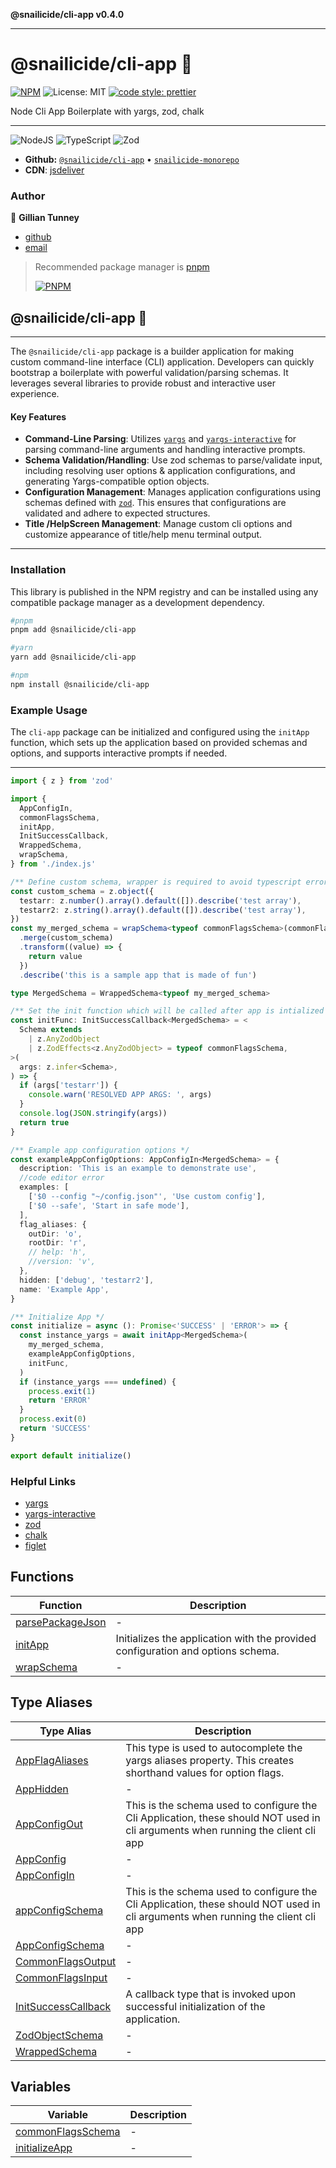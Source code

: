 **@snailicide/cli-app v0.4.0**

---

# @snailicide/cli-app 🐌

[![NPM](https://img.shields.io/npm/v/@snailicide/cli-app)](http://www.npmjs.com/package/@snailicide/cli-app)
![License: MIT](https://img.shields.io/npm/l/@snailicide/cli-app)
[![code style: prettier](https://img.shields.io/badge/code_style-prettier-ff69b4.svg?style=flat-square)](https://github.com/prettier/prettier)

Node Cli App Boilerplate with yargs, zod, chalk

---

![NodeJS](https://img.shields.io/badge/Node.js-43853D?style=for-the-badge&logo=node.js&logoColor=white)
![TypeScript](https://img.shields.io/badge/typescript-%23007ACC.svg?style=for-the-badge&logo=typescript&logoColor=white)
![Zod](https://img.shields.io/badge/zod-%233068b7.svg?style=for-the-badge&logo=zod&logoColor=white)

- **Github:**
  [`@snailicide/cli-app`](https://github.com/gbtunney/snailicide-monorepo/tree/main/packages/cli-app)
  • [`snailicide-monorepo`](https://github.com/gbtunney/snailicide-monorepo.git)
- **CDN**:
  [jsdeliver](https://cdn.jsdelivr.net/npm/@snailicide/cli-app/dist/index.min.js)

### Author

👤 **Gillian Tunney**

- [github](https://github.com/gbtunney)
- [email](mailto:gbtunney@mac.com)

> Recommended package manager is [pnpm](http://pnpm.io)
>
> [![PNPM](https://img.shields.io/badge/pnpm-%234a4a4a.svg?style=for-the-badge&logo=pnpm&logoColor=f69220)](http://pnpm.io)

## @snailicide/cli-app 🐌

---

The `@snailicide/cli-app` package is a builder application for making custom
command-line interface (CLI) application. Developers can quickly bootstrap a
boilerplate with powerful validation/parsing schemas. It leverages several
libraries to provide robust and interactive user experience.

#### Key Features

- **Command-Line Parsing**: Utilizes [`yargs`](https://yargs.js.org/docs/) and
  [`yargs-interactive`](https://www.npmjs.com/package/yargs-interactive?activeTab=readme)
  for parsing command-line arguments and handling interactive prompts.
- **Schema Validation/Handling**: Use zod schemas to parse/validate input,
  including resolving user options & application configurations, and generating
  Yargs-compatible option objects.
- **Configuration Management**: Manages application configurations using schemas
  defined with [`zod`](https://zod.dev/). This ensures that configurations are
  validated and adhere to expected structures.
- **Title /HelpScreen Management**: Manage custom cli options and customize
  appearance of title/help menu terminal output.

---

### Installation

This library is published in the NPM registry and can be installed using any
compatible package manager as a development dependency.

```sh
#pnpm
pnpm add @snailicide/cli-app

#yarn
yarn add @snailicide/cli-app

#npm
npm install @snailicide/cli-app
```

### Example Usage

The `cli-app` package can be initialized and configured using the `initApp`
function, which sets up the application based on provided schemas and options,
and supports interactive prompts if needed.

---

```ts
import { z } from 'zod'

import {
  AppConfigIn,
  commonFlagsSchema,
  initApp,
  InitSuccessCallback,
  WrappedSchema,
  wrapSchema,
} from './index.js'

/** Define custom schema, wrapper is required to avoid typescript error */
const custom_schema = z.object({
  testarr: z.number().array().default([]).describe('test array'),
  testarr2: z.string().array().default([]).describe('test array'),
})
const my_merged_schema = wrapSchema<typeof commonFlagsSchema>(commonFlagsSchema)
  .merge(custom_schema)
  .transform((value) => {
    return value
  })
  .describe('this is a sample app that is made of fun')

type MergedSchema = WrappedSchema<typeof my_merged_schema>

/** Set the init function which will be called after app is intialized with typed arguments. */
const initFunc: InitSuccessCallback<MergedSchema> = <
  Schema extends
    | z.AnyZodObject
    | z.ZodEffects<z.AnyZodObject> = typeof commonFlagsSchema,
>(
  args: z.infer<Schema>,
) => {
  if (args['testarr']) {
    console.warn('RESOLVED APP ARGS: ', args)
  }
  console.log(JSON.stringify(args))
  return true
}

/** Example app configuration options */
const exampleAppConfigOptions: AppConfigIn<MergedSchema> = {
  description: 'This is an example to demonstrate use',
  //code editor error
  examples: [
    ['$0 --config "~/config.json"', 'Use custom config'],
    ['$0 --safe', 'Start in safe mode'],
  ],
  flag_aliases: {
    outDir: 'o',
    rootDir: 'r',
    // help: 'h',
    //version: 'v',
  },
  hidden: ['debug', 'testarr2'],
  name: 'Example App',
}

/** Initialize App */
const initialize = async (): Promise<'SUCCESS' | 'ERROR'> => {
  const instance_yargs = await initApp<MergedSchema>(
    my_merged_schema,
    exampleAppConfigOptions,
    initFunc,
  )
  if (instance_yargs === undefined) {
    process.exit(1)
    return 'ERROR'
  }
  process.exit(0)
  return 'SUCCESS'
}

export default initialize()
```

### Helpful Links

- [yargs](https://yargs.js.org/docs/)
- [yargs-interactive](https://www.npmjs.com/package/yargs-interactive?activeTab=readme)
- [zod](https://zod.dev/)
- [chalk](https://www.npmjs.com/package/chalk)
- [figlet](https://www.npmjs.com/package/figlet)

## Functions

| Function                                          | Description                                                                     |
| ------------------------------------------------- | ------------------------------------------------------------------------------- |
| [parsePackageJson](functions/parsePackageJson.md) | -                                                                               |
| [initApp](functions/initApp.md)                   | Initializes the application with the provided configuration and options schema. |
| [wrapSchema](functions/wrapSchema.md)             | -                                                                               |

## Type Aliases

| Type Alias                                                 | Description                                                                                                                      |
| ---------------------------------------------------------- | -------------------------------------------------------------------------------------------------------------------------------- |
| [AppFlagAliases](type-aliases/AppFlagAliases.md)           | This type is used to autocomplete the yargs aliases property. This creates shorthand values for option flags.                    |
| [AppHidden](type-aliases/AppHidden.md)                     | -                                                                                                                                |
| [AppConfigOut](type-aliases/AppConfigOut.md)               | This is the schema used to configure the Cli Application, these should NOT used in cli arguments when running the client cli app |
| [AppConfig](type-aliases/AppConfig.md)                     | -                                                                                                                                |
| [AppConfigIn](type-aliases/AppConfigIn.md)                 | -                                                                                                                                |
| [appConfigSchema](type-aliases/appConfigSchema.md)         | This is the schema used to configure the Cli Application, these should NOT used in cli arguments when running the client cli app |
| [AppConfigSchema](type-aliases/AppConfigSchema-1.md)       | -                                                                                                                                |
| [CommonFlagsOutput](type-aliases/CommonFlagsOutput.md)     | -                                                                                                                                |
| [CommonFlagsInput](type-aliases/CommonFlagsInput.md)       | -                                                                                                                                |
| [InitSuccessCallback](type-aliases/InitSuccessCallback.md) | A callback type that is invoked upon successful initialization of the application.                                               |
| [ZodObjectSchema](type-aliases/ZodObjectSchema.md)         | -                                                                                                                                |
| [WrappedSchema](type-aliases/WrappedSchema.md)             | -                                                                                                                                |

## Variables

| Variable                                            | Description |
| --------------------------------------------------- | ----------- |
| [commonFlagsSchema](variables/commonFlagsSchema.md) | -           |
| [initializeApp](variables/initializeApp.md)         | -           |
